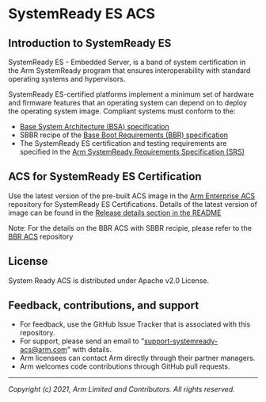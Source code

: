 # SystemReady ES ACS


## Introduction to SystemReady ES
SystemReady ES - Embedded Server, is a band of system certification in the Arm SystemReady program that ensures interoperability with standard operating systems and hypervisors.

SystemReady ES-certified platforms implement a minimum set of hardware and firmware features that an operating system can depend on to deploy the operating system image. Compliant systems must conform to the:
* [Base System Architecture (BSA) specification](https://developer.arm.com/documentation/den0094/latest)
* SBBR recipe of the [Base Boot Requirements (BBR) specification](https://developer.arm.com/documentation/den0044/latest)
* The SystemReady ES certification and testing requirements are specified in the [Arm SystemReady Requirements Specification (SRS)](https://developer.arm.com/documentation/den0109/latest)

## ACS for SystemReady ES Certification
Use the latest version of the pre-built ACS image in the [Arm Enterprise ACS](https://github.com/ARM-software/arm-enterprise-acs) repository for SystemReady ES Certifications.
Details of the latest version of image can be found in the [Release details section in the README](https://github.com/ARM-software/arm-enterprise-acs/blob/master/README.md#release-details)

Note: For the details on the BBR ACS with SBBR recipie, please refer to the [BBR ACS](https://github.com/ARM-software/bbr-acs) repository 


## License
System Ready ACS is distributed under Apache v2.0 License.

## Feedback, contributions, and support

 - For feedback, use the GitHub Issue Tracker that is associated with this repository.
 - For support, please send an email to "support-systemready-acs@arm.com" with details.
 - Arm licensees can contact Arm directly through their partner managers.
 - Arm welcomes code contributions through GitHub pull requests.

--------------

*Copyright (c) 2021, Arm Limited and Contributors. All rights reserved.*
